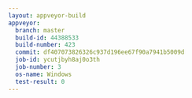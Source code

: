 ```yaml
---
layout: appveyor-build
appveyor:
  branch: master
  build-id: 44388533
  build-number: 423
  commit: df407073826326c937d196ee67f90a7941b5009d
  job-id: ycutjbyh8aj0o3th
  job-number: 3
  os-name: Windows
  test-result: 0
---
```

